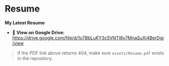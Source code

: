 # Resume

**My Latest Resume**

- 📄 **View on Google Drive:** https://drive.google.com/file/d/1o7BbLuKY3c5VNTI8v7MnaSuXj4BerDgj/view


> If the PDF link above returns 404, make sure `assets/Resume.pdf` exists in the repository.
